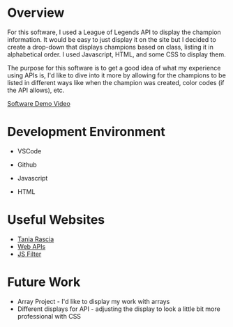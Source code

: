 # Overview

For this software, I used a League of Legends API to display the champion information. It would be 
easy to just display it on the site but I decided to create a drop-down that displays champions 
based on class, listing it in alphabetical order. I used Javascript, HTML, and some CSS to display them.

The purpose for this software is to get a good idea of what my experience using APIs is, I'd like to 
dive into it more by allowing for the champions to be listed in different ways like when the champion was
created, color codes (if the API allows), etc.

[Software Demo Video](http://youtube.link.goes.here)

# Development Environment

* VSCode
* Github

* Javascript
* HTML

# Useful Websites

- [Tania Rascia](https://www.taniarascia.com/how-to-connect-to-an-api-with-javascript/)
- [Web APIs](https://developer.mozilla.org/en-US/docs/Learn/JavaScript/Client-side_web_APIs/Introduction)
- [JS Filter](https://www.w3schools.com/jsref/jsref_filter.asp)

# Future Work

- Array Project - I'd like to display my work with arrays
- Different displays for API - adjusting the display to look a little bit more professional with CSS